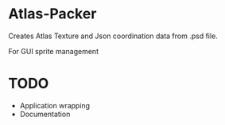 # Atlas-Packer

Creates Atlas Texture and Json coordination data from .psd file.

For GUI sprite management


# TODO
* Application wrapping
* Documentation
